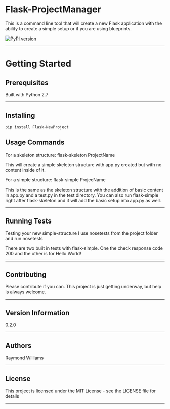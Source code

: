 Flask-ProjectManager
====================

This is a command line tool that will create a new Flask application with the ability to create a simple setup or if you are using blueprints.

[![PyPI version](https://badge.fury.io/py/Flask-NewProject.svg)](https://badge.fury.io/py/Flask-NewProject)

* * *

Getting Started
===============

Prerequisites
-------------

Built with Python 2.7

* * *

## Installing ##

    pip install Flask-NewProject

## Usage Commands ##

For a skeleton structure:
    flask-skeleton ProjectName

This will create a simple skeleton structure with app.py created but with no content inside of it.

For a simple structure:
    flask-simple ProjecName

This is the same as the skeleton structure with the addition of basic content in app.py and a test.py in the test directory. You can also run flask-simple right after flask-skeleton and it will add the basic setup into app.py as well.

* * *

## Running Tests ##

Testing your new simple-structure
I use nosetests from the project folder and run
    nosetests

There are two built in tests with flask-simple. One the check response code 200 and the other is for Hello World!

* * *

## Contributing ##

Please contribute if you can. This project is just getting underway, but help is always welcome.

* * *

## Version Information ##

0.2.0

* * *

## Authors ##

Raymond Williams

* * *

## License ##

This project is licensed under the MIT License - see the LICENSE file for details

* * *
